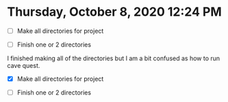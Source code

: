 # Thursday, October  8, 2020 12:24 PM

- [ ] Make all directories for project

- [ ] Finish one or 2 directories 

I finished making all of the directories but I am a bit confused as how to run cave quest.

- [X] Make all directories for project

- [ ] Finish one or 2 directories 